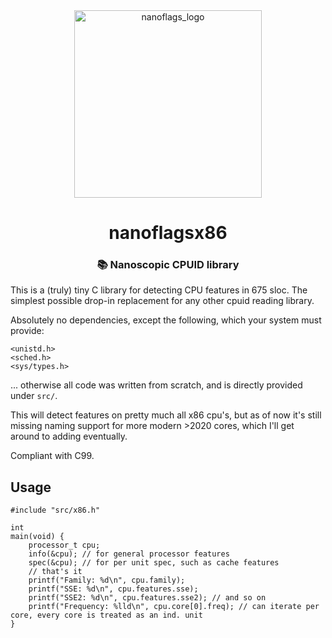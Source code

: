 <div align="center">
  <img src="https://github.com/user-attachments/assets/2ca04cf2-ea54-4e36-a8b4-ea6ee533693b" alt="nanoflags_logo" width="300"/>
  
# nanoflagsx86
### 📚 Nanoscopic CPUID library
</div>


This is a (truly) tiny C library for detecting CPU features in 675 sloc.
The simplest possible drop-in replacement for any other cpuid reading library.

Absolutely no dependencies, except the following, which your system must provide:
```
<unistd.h>
<sched.h>
<sys/types.h>
```


... otherwise all code was written from scratch, and is directly provided under `src/`. 


This will detect features on pretty much all x86 cpu's, but as of now it's still missing naming support for more modern >2020 cores, which I'll get around to adding eventually.


Compliant with C99. 



## Usage
```
#include "src/x86.h"

int
main(void) {
    processor_t cpu;
    info(&cpu); // for general processor features
    spec(&cpu); // for per unit spec, such as cache features
    // that's it
    printf("Family: %d\n", cpu.family);
    printf("SSE: %d\n", cpu.features.sse);
    printf("SSE2: %d\n", cpu.features.sse2); // and so on
    printf("Frequency: %lld\n", cpu.core[0].freq); // can iterate per core, every core is treated as an ind. unit
}
```
